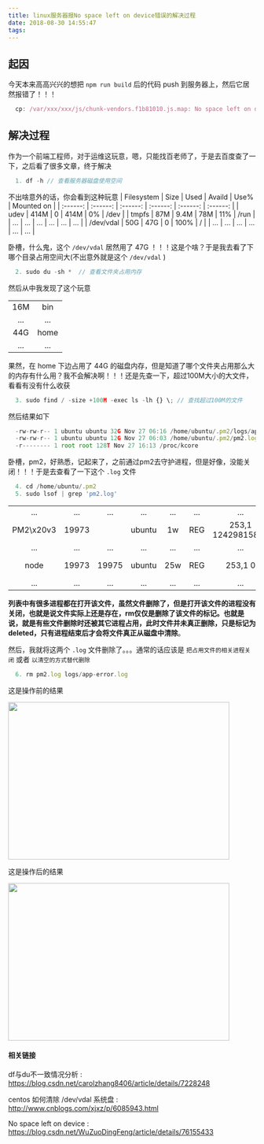 ```yaml
---
title: linux服务器报No space left on device错误的解决过程
date: 2018-08-30 14:55:47
tags:
---
```


## 起因
今天本来高高兴兴的想把 `npm run build` 后的代码 push 到服务器上，然后它居然报错了！！！
```javascript
  cp: /var/xxx/xxx/js/chunk-vendors.f1b81010.js.map: No space left on device
```

## 解决过程

作为一个前端工程师，对于运维这玩意，嗯，只能找百老师了，于是去百度查了一下，之后看了很多文章，终于解决
```javascript
  1. df -h // 查看服务器磁盘使用空间
```
不出啥意外的话，你会看到这种玩意
| Filesystem | Size | Used | Availd | Use% | Mounted on |
| :------: | :------: | :------: | :------: | :------: |  :------: | 
| udev | 414M | 0 | 414M | 0% | /dev |
| tmpfs | 87M | 9.4M | 78M | 11% | /run |
| ... | ... | ... | ... | ... | ... |
| /dev/vdal | 50G | 47G | 0 | 100% | / |
| ... | ... | ... | ... | ... | ... |

卧槽，什么鬼，这个 `/dev/vdal` 居然用了 47G ！！！这是个啥？于是我去看了下哪个目录占用空间大(不出意外就是这个 `/dev/vdal` )
```javascript
  2. sudo du -sh *  // 查看文件夹占用内存
```
然后从中我发现了这个玩意

|  |  |
| :------: | :------: |
| 16M | bin |
| ... | ... |
| 44G | home |
| ... | ... |

果然，在 home 下边占用了 44G 的磁盘内存，但是知道了哪个文件夹占用那么大的内存有什么用？我不会解决啊！！！还是先查一下，超过100M大小的大文件，看看有没有什么收获
```javascript
  3. sudo find / -size +100M -exec ls -lh {} \; // 查找超过100M的文件
```
然后结果如下
```javascript
  -rw-rw-r-- 1 ubuntu ubuntu 32G Nov 27 06:16 /home/ubuntu/.pm2/logs/app-error.log
  -rw-rw-r-- 1 ubuntu ubuntu 12G Nov 27 06:03 /home/ubuntu/.pm2/pm2.log
  -r-------- 1 root root 128T Nov 27 16:13 /proc/kcore
```
卧槽，pm2，好熟悉，记起来了，之前通过pm2去守护进程，但是好像，没能关闭！！！于是去查看了一下这个 `.log` 文件
```javascript
  4. cd /home/ubuntu/.pm2
  5. sudo lsof | grep 'pm2.log'
```
|  |  | | | |  | | | |
| :------: | :------: | :------: | :------: | :------: | :------: | :------: | :------: | :------: |
| ... | ... | ... | ... | ... | ... | ... | ... | ... | 
| PM2\x20v3 | 19973 |  | ubuntu | 1w | REG | 253,1 12429815808 | 452913 | /home/ubuntu/.pm2/pm2.log |
| ... | ... | ... | ... | ... | ... | ... | ... | ... | 
| node | 19973 | 19975 | ubuntu | 25w | REG | 253,1      0| 452922 | /home/ubuntu/.pm2/logs/sever-error.log |
| ... | ... | ... | ... | ... | ... | ... | ... | ... | 

__列表中有很多进程都在打开该文件，虽然文件删除了，但是打开该文件的进程没有关闭，也就是说文件实际上还是存在，rm仅仅是删除了该文件的标记。也就是说，就是有些文件删除时还被其它进程占用，此时文件并未真正删除，只是标记为 deleted，只有进程结束后才会将文件真正从磁盘中清除__。

然后，我就将这两个 `.log` 文件删除了。。。通常的话应该是 `把占用文件的相关进程关闭` 或者 `以清空的方式替代删除` 
```javascript
  6. rm pm2.log logs/app-error.log
```
这是操作前的结果

<img src='https://github.com/PDKSophia/blog.io/raw/master/image/linux-1.jpg' width=450 height=320>

这是操作后的结果

<img src='https://github.com/PDKSophia/blog.io/raw/master/image/linux-1.jpg' width=450 height=320>

#### 相关链接
df与du不一致情况分析 : https://blog.csdn.net/carolzhang8406/article/details/7228248

centos 如何清除 /dev/vdal 系统盘 : http://www.cnblogs.com/xjxz/p/6085943.html

No space left on device : https://blog.csdn.net/WuZuoDingFeng/article/details/76155433